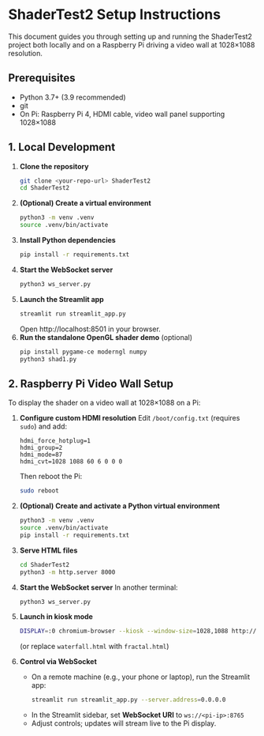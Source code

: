  # ShaderTest2 Setup Instructions

 This document guides you through setting up and running the ShaderTest2 project both locally and on a Raspberry Pi driving a video wall at 1028×1088 resolution.

 ## Prerequisites
 - Python 3.7+ (3.9 recommended)
 - git
 - On Pi: Raspberry Pi 4, HDMI cable, video wall panel supporting 1028×1088

 ## 1. Local Development
 1. **Clone the repository**
    ```bash
    git clone <your-repo-url> ShaderTest2
    cd ShaderTest2
    ```
 2. **(Optional) Create a virtual environment**
    ```bash
    python3 -m venv .venv
    source .venv/bin/activate
    ```
 3. **Install Python dependencies**
    ```bash
    pip install -r requirements.txt
    ```
 4. **Start the WebSocket server**
    ```bash
    python3 ws_server.py
    ```
 5. **Launch the Streamlit app**
    ```bash
    streamlit run streamlit_app.py
    ```
    Open http://localhost:8501 in your browser.
 6. **Run the standalone OpenGL shader demo** (optional)
    ```bash
    pip install pygame-ce moderngl numpy
    python3 shad1.py
    ```

 ## 2. Raspberry Pi Video Wall Setup
 To display the shader on a video wall at 1028×1088 on a Pi:

 1. **Configure custom HDMI resolution**
    Edit `/boot/config.txt` (requires `sudo`) and add:
    ```text
    hdmi_force_hotplug=1
    hdmi_group=2
    hdmi_mode=87
    hdmi_cvt=1028 1088 60 6 0 0 0
    ```
    Then reboot the Pi:
    ```bash
    sudo reboot
    ```

 2. **(Optional) Create and activate a Python virtual environment**
    ```bash
    python3 -m venv .venv
    source .venv/bin/activate
    pip install -r requirements.txt
    ```

 3. **Serve HTML files**
    ```bash
    cd ShaderTest2
    python3 -m http.server 8000
    ```

 4. **Start the WebSocket server**
    In another terminal:
    ```bash
    python3 ws_server.py
    ```

 5. **Launch in kiosk mode**
    ```bash
    DISPLAY=:0 chromium-browser --kiosk --window-size=1028,1088 http://localhost:8000/waterfall.html
    ```
    (or replace `waterfall.html` with `fractal.html`)

 6. **Control via WebSocket**
    - On a remote machine (e.g., your phone or laptop), run the Streamlit app:
      ```bash
      streamlit run streamlit_app.py --server.address=0.0.0.0
      ```
    - In the Streamlit sidebar, set **WebSocket URI** to `ws://<pi-ip>:8765`
    - Adjust controls; updates will stream live to the Pi display.